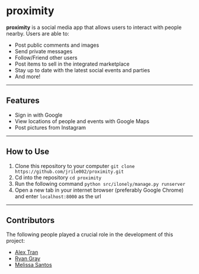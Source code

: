 # proximity

**proximity** is a social media app that allows users to interact with people nearby. Users are able to:

* Post public comments and images
* Send private messages
* Follow/Friend other users
* Post items to sell in the integrated marketplace
* Stay up to date with the latest social events and parties 
* And more!

----
## Features
* Sign in with Google
* View locations of people and events with Google Maps
* Post pictures from Instagram

----
## How to Use
1. Clone this repository to your computer 
`git clone https://github.com/jrile002/proximity.git`
2. Cd into the repository
`cd proximity`
3. Run the following command 
`python src/ilonely/manage.py runserver`
4. Open a new tab in your internet browser (preferably Google Chrome) and enter `localhost:8000` as the url

----
## Contributors
The following people played a crucial role in the development of this project:

* [Alex Tran](https://github.com/JustSparky)
* [Ryan Gray](https://github.com/ryangreay)
* [Melissa Santos](https://github.com/melsantos)
